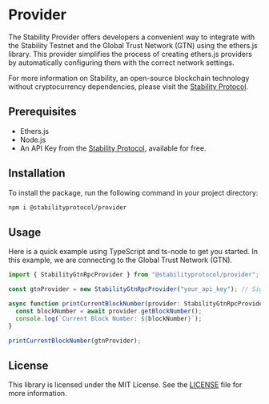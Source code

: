 
# Provider

The Stability Provider offers developers a convenient way to integrate with the Stability Testnet and the Global Trust Network (GTN) using the ethers.js library. This provider simplifies the process of creating ethers.js providers by automatically configuring them with the correct network settings.

For more information on Stability, an open-source blockchain technology without cryptocurrency dependencies, please visit the [Stability Protocol](https://stabilityprotocol.com/).

## Prerequisites

- Ethers.js
- Node.js
- An API Key from the [Stability Protocol](https://portal.stabilityprotocol.com/), available for free.

## Installation

To install the package, run the following command in your project directory:

```bash
npm i @stabilityprotocol/provider
```

## Usage

Here is a quick example using TypeScript and ts-node to get you started. In this example, we are connecting to the Global Trust Network (GTN).

```ts
import { StabilityGtnRpcProvider } from "@stabilityprotocol/provider";

const gtnProvider = new StabilityGtnRpcProvider("your_api_key"); // Sign up to get an API key at https://portal.stabilityprotocol.com

async function printCurrentBlockNumber(provider: StabilityGtnRpcProvider) {
  const blockNumber = await provider.getBlockNumber();
  console.log(`Current Block Number: ${blockNumber}`);
}

printCurrentBlockNumber(gtnProvider);
```

## License

This library is licensed under the MIT License. See the [LICENSE](LICENSE) file for more information.
